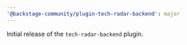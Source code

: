 ```yaml
---
'@backstage-community/plugin-tech-radar-backend': major
---
```


Initial release of the `tech-radar-backend` plugin.
